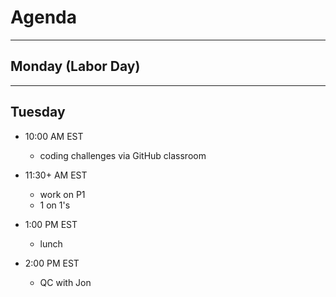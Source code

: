 # Agenda

---

## Monday (Labor Day)

---

## Tuesday

- 10:00 AM EST
  - coding challenges via GitHub classroom


- 11:30+ AM EST
    - work on P1
    - 1 on 1's


- 1:00 PM EST
  - lunch
  

- 2:00 PM EST
  - QC with Jon